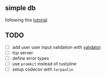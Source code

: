 ## simple db

following this [tutorial](https://cstack.github.io/db_tutorial/parts/part2.html)

## TODO

- [ ] add user user input validation with [validator](https://github.com/validator/validator)
- [ ] tcp server
- [ ] define error types
- [ ] use `promkit` instead of rustyline
- [ ] setup codecov with `tarpaulin`
